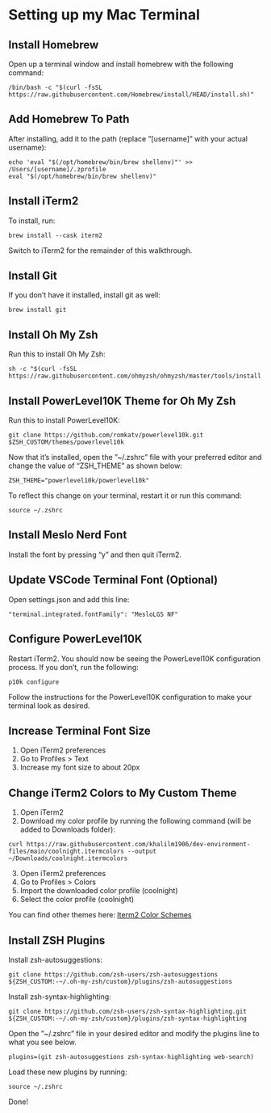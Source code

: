 # Setting up my Mac Terminal

## Install Homebrew

Open up a terminal window and install homebrew with the following command:

```
/bin/bash -c "$(curl -fsSL https://raw.githubusercontent.com/Homebrew/install/HEAD/install.sh)"
```

## Add Homebrew To Path

After installing, add it to the path (replace ”[username]” with your actual username):

```
echo 'eval "$(/opt/homebrew/bin/brew shellenv)"' >> /Users/[username]/.zprofile
eval "$(/opt/homebrew/bin/brew shellenv)"
```

## Install iTerm2

To install, run:

```
brew install --cask iterm2
```

Switch to iTerm2 for the remainder of this walkthrough.

## Install Git

If you don’t have it installed, install git as well:

```
brew install git
```

## Install Oh My Zsh

Run this to install Oh My Zsh:

```
sh -c "$(curl -fsSL https://raw.githubusercontent.com/ohmyzsh/ohmyzsh/master/tools/install.sh)"
```

## Install PowerLevel10K Theme for Oh My Zsh

Run this to install PowerLevel10K:

```
git clone https://github.com/romkatv/powerlevel10k.git $ZSH_CUSTOM/themes/powerlevel10k
```

Now that it’s installed, open the ”~/.zshrc” file with your preferred editor and change the value of “ZSH_THEME” as shown below:

```
ZSH_THEME="powerlevel10k/powerlevel10k"
```

To reflect this change on your terminal, restart it or run this command:

```
source ~/.zshrc
```

## Install Meslo Nerd Font

Install the font by pressing “y” and then quit iTerm2.

## Update VSCode Terminal Font (Optional)

Open settings.json and add this line:

```
"terminal.integrated.fontFamily": "MesloLGS NF"
```

## Configure PowerLevel10K

Restart iTerm2. You should now be seeing the PowerLevel10K configuration process. If you don’t, run the following:

```
p10k configure
```

Follow the instructions for the PowerLevel10K configuration to make your terminal look as desired.

## Increase Terminal Font Size

1. Open iTerm2 preferences
1. Go to Profiles > Text
1. Increase my font size to about 20px

## Change iTerm2 Colors to My Custom Theme

1. Open iTerm2
2. Download my color profile by running the following command (will be added to Downloads folder):

```
curl https://raw.githubusercontent.com/khalilm1906/dev-environment-files/main/coolnight.itermcolors --output ~/Downloads/coolnight.itermcolors
```

3. Open iTerm2 preferences
4. Go to Profiles > Colors
5. Import the downloaded color profile (coolnight)
6. Select the color profile (coolnight)

You can find other themes here: [Iterm2 Color Schemes](https://iterm2colorschemes.com/)

## Install ZSH Plugins

Install zsh-autosuggestions:

```
git clone https://github.com/zsh-users/zsh-autosuggestions ${ZSH_CUSTOM:-~/.oh-my-zsh/custom}/plugins/zsh-autosuggestions
```

Install zsh-syntax-highlighting:

```
git clone https://github.com/zsh-users/zsh-syntax-highlighting.git ${ZSH_CUSTOM:-~/.oh-my-zsh/custom}/plugins/zsh-syntax-highlighting
```

Open the ”~/.zshrc” file in your desired editor and modify the plugins line to what you see below.

```
plugins=(git zsh-autosuggestions zsh-syntax-highlighting web-search)
```

Load these new plugins by running:

```
source ~/.zshrc
```

Done!
